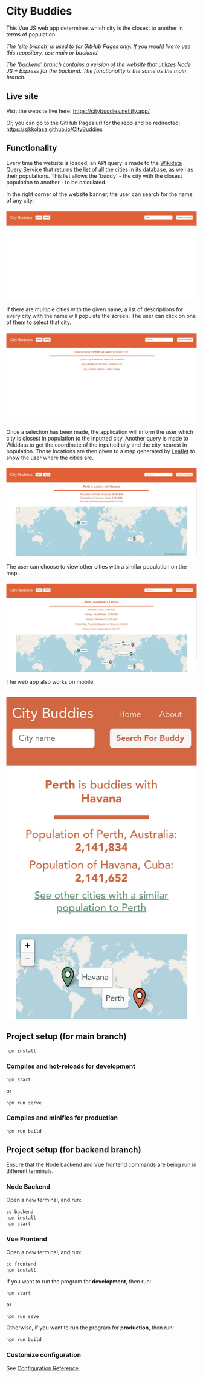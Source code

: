 # City Buddies

This Vue JS web app determines which city is the closest to another in terms of population.

_The 'site branch' is used to for GitHub Pages only. If you would like to use this repository, use main or backend._

_The 'backend' branch contains a version of the website that utilizes Node JS + Express for the backend. The functionality is the same as the main branch._

## Live site

Visit the website live here: https://citybuddies.netlify.app/

Or, you can go to the GitHub Pages url for the repo and be redirected: https://sjkkolasa.github.io/CityBuddies

## Functionality

Every time the website is loaded, an API query is made to the [Wikidata Query Service](https://query.wikidata.org/) that returns the list of all the cities in its database, as well as their populations. This list allows the 'buddy' - the city with the closest population to another - to be calculated.

In the right corner of the website banner, the user can search for the name of any city.

![City Search](images/search.jpg)

If there are multiple cities with the given name, a list of descriptions for every city with the name will populate the screen. The user can click on one of them to select that city.

![Disambiguation](images/disambiguation.jpg)

Once a selection has been made, the application will inform the user which city is closest in population to the inputted city. Another query is made to Wikidata to get the coordinate of the inputted city and the city nearest in population. Those locations are then given to a map generated by [Leaflet](https://leafletjs.com/) to show the user where the cities are.

![Buddy Match](images/match.jpg)

The user can choose to view other cities with a similar population on the map.

![Other Buddies](images/other-buddies.jpg)

The web app also works on mobile.

![Mobile](images/mobile.jpg)

## Project setup (for main branch)

```
npm install
```

### Compiles and hot-reloads for development

```
npm start
```
or
```
npm run serve
```

### Compiles and minifies for production

```
npm run build
```

## Project setup (for backend branch)

Ensure that the Node backend and Vue frontend commands are being run in different terminals.

### Node Backend
Open a new terminal, and run:

```
cd backend
npm install
npm start
```

### Vue Frontend
Open a new terminal, and run:

```
cd frontend
npm install
```

If you want to run the program for **development**, then run:

```
npm start
```

or

```
npm run seve 
```

Otherwise, if you want to run the program for **production**, then run:

```
npm run build
```

### Customize configuration

See [Configuration Reference](https://cli.vuejs.org/config/).
